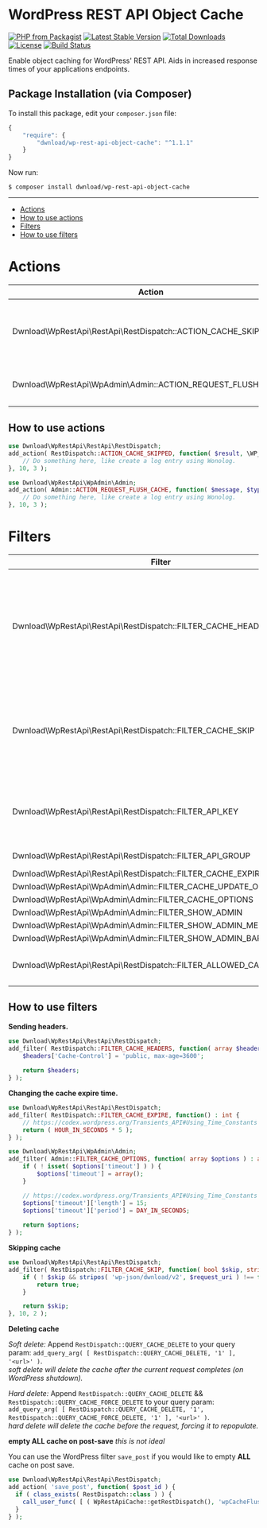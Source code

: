 # WordPress REST API Object Cache

[![PHP from Packagist](https://img.shields.io/packagist/php-v/dwnload/wp-rest-api-object-cache.svg)]()
[![Latest Stable Version](https://img.shields.io/packagist/v/dwnload/wp-rest-api-object-cache.svg)](https://packagist.org/packages/dwnload/wp-rest-api-object-cache)
[![Total Downloads](https://img.shields.io/packagist/dt/dwnload/wp-rest-api-object-cache.svg)](https://packagist.org/packages/dwnload/wp-rest-api-object-cache)
[![License](https://img.shields.io/packagist/l/dwnload/wp-rest-api-object-cache.svg)](https://packagist.org/packages/dwnload/wp-rest-api-object-cache)
[![Build Status](https://travis-ci.org/dwnload/wp-rest-api-object-cache.svg?branch=master)](https://travis-ci.org/dwnload/wp-rest-api-object-cache)

Enable object caching for WordPress' REST API. Aids in increased response times of your applications endpoints.

## Package Installation (via Composer)

To install this package, edit your `composer.json` file:

```js
{
    "require": {
        "dwnload/wp-rest-api-object-cache": "^1.1.1"
    }
}
```

Now run:

`$ composer install dwnload/wp-rest-api-object-cache`

-----

- [Actions](#actions)
- [How to use actions](#how-to-use-actions)
- [Filters](#filters)
- [How to use filters](#how-to-use-filters)


Actions
====
| Action    | Argument(s) |
|-----------|-----------|
| Dwnload\WpRestApi\RestApi\RestDispatch::ACTION_CACHE_SKIPPED | mixed **$result**<br>WP_REST_Server **$server**<br>WP_REST_Request **$request** |
| Dwnload\WpRestApi\WpAdmin\Admin::ACTION_REQUEST_FLUSH_CACHE | string **$message**<br>string **$type**<br>WP_User **$user** |

How to use actions
----

```php
use Dwnload\WpRestApi\RestApi\RestDispatch;
add_action( RestDispatch::ACTION_CACHE_SKIPPED, function( $result, \WP_REST_Server $server, \WP_REST_Request $request ) {
	// Do something here, like create a log entry using Wonolog.
}, 10, 3 );
```

```php
use Dwnload\WpRestApi\WpAdmin\Admin;
add_action( Admin::ACTION_REQUEST_FLUSH_CACHE, function( $message, $type, WP_User $user ) {
	// Do something here, like create a log entry using Wonolog.
}, 10, 3 );
```

Filters
====
| Filter    | Argument(s) |
|-----------|-----------|
| Dwnload\WpRestApi\RestApi\RestDispatch::FILTER_CACHE_HEADERS | array **$headers**<br>string **$request_uri**<br>WP_REST_Server **$server**<br>WP_REST_Request **$request**<br>WP_REST_Response **$response (`rest_pre_dispatch` only)** |
| Dwnload\WpRestApi\RestApi\RestDispatch::FILTER_CACHE_SKIP | boolean **$skip** ( default: WP_DEBUG )<br>string **$request_uri**<br>WP_REST_Server **$server**<br>WP_REST_Request **$request** |
| Dwnload\WpRestApi\RestApi\RestDispatch::FILTER_API_KEY | string **$request_uri**<br>WP_REST_Server **$server**<br>WP_REST_Request **$request** |
| Dwnload\WpRestApi\RestApi\RestDispatch::FILTER_API_GROUP | string **$cache_group** |
| Dwnload\WpRestApi\RestApi\RestDispatch::FILTER_CACHE_EXPIRE | int **$expires** |
| Dwnload\WpRestApi\WpAdmin\Admin::FILTER_CACHE_UPDATE_OPTIONS | array **$options** |
| Dwnload\WpRestApi\WpAdmin\Admin::FILTER_CACHE_OPTIONS | array **$options** |
| Dwnload\WpRestApi\WpAdmin\Admin::FILTER_SHOW_ADMIN | boolean **$show** |
| Dwnload\WpRestApi\WpAdmin\Admin::FILTER_SHOW_ADMIN_MENU | boolean **$show** |
| Dwnload\WpRestApi\WpAdmin\Admin::FILTER_SHOW_ADMIN_BAR_MENU | boolean **$show** |
| Dwnload\WpRestApi\RestApi\RestDispatch::FILTER_ALLOWED_CACHE_STATUS | array **$status** HTTP Header statuses (defaults to `array( 200 )` |

How to use filters
----
**Sending headers.**

```php
use Dwnload\WpRestApi\RestApi\RestDispatch;
add_filter( RestDispatch::FILTER_CACHE_HEADERS, function( array $headers ) : array {
	$headers['Cache-Control'] = 'public, max-age=3600';
	
	return $headers;
} );
```

**Changing the cache expire time.**

```php
use Dwnload\WpRestApi\RestApi\RestDispatch;
add_filter( RestDispatch::FILTER_CACHE_EXPIRE, function() : int {
	// https://codex.wordpress.org/Transients_API#Using_Time_Constants
	return ( HOUR_IN_SECONDS * 5 );
} );
```

```php
use Dwnload\WpRestApi\WpAdmin\Admin;
add_filter( Admin::FILTER_CACHE_OPTIONS, function( array $options ) : array {
	if ( ! isset( $options['timeout'] ) ) {
		$options['timeout'] = array();
	}

	// https://codex.wordpress.org/Transients_API#Using_Time_Constants
	$options['timeout']['length'] = 15;
	$options['timeout']['period'] = DAY_IN_SECONDS;
	
	return $options;
} );
```

**Skipping cache**

```php
use Dwnload\WpRestApi\RestApi\RestDispatch;
add_filter( RestDispatch::FILTER_CACHE_SKIP, function( bool $skip, string $request_uri ) : bool {
	if ( ! $skip && stripos( 'wp-json/dwnload/v2', $request_uri ) !== false ) {
		return true;
	}

	return $skip;
}, 10, 2 );
```

**Deleting cache**

*Soft delete:*
Append `RestDispatch::QUERY_CACHE_DELETE` to your query param: `add_query_arg( [ RestDispatch::QUERY_CACHE_DELETE, '1' ], '<url>' )`.  
_soft delete will delete the cache after the current request completes (on WordPress shutdown)._ 

*Hard delete:* Append `RestDispatch::QUERY_CACHE_DELETE` && `RestDispatch::QUERY_CACHE_FORCE_DELETE` to your query param:
`add_query_arg( [ RestDispatch::QUERY_CACHE_DELETE, '1', RestDispatch::QUERY_CACHE_FORCE_DELETE, '1' ], '<url>' )`.  
_hard delete will delete the cache before the request, forcing it to repopulate._


**empty ALL cache on post-save** _this is not ideal_

You can use the WordPress filter `save_post` if you would like to empty **ALL** cache on post save.

```php
use Dwnload\WpRestApi\RestApi\RestDispatch;
add_action( 'save_post', function( $post_id ) {
  if ( class_exists( RestDispatch::class ) ) {
    call_user_func( [ ( WpRestApiCache::getRestDispatch(), 'wpCacheFlush' ] );
  }
} );
```
